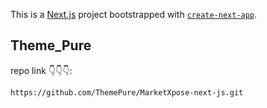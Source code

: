 This is a [Next.js](https://nextjs.org/) project bootstrapped with [`create-next-app`](https://github.com/vercel/next.js/tree/canary/packages/create-next-app).

## Theme_Pure

repo link 👇👇👇:

```bash
https://github.com/ThemePure/MarketXpose-next-js.git

```
